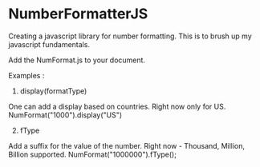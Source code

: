 # NumberFormatterJS

Creating a javascript library for number formatting. This is to brush up my javascript fundamentals.

Add the NumFormat.js to your document. 

Examples : 

1. display(formatType) 

  One can add a display based on countries. Right now only for US. 
  NumFormat("1000").display("US")

2. fType 

  Add a suffix for the value of the number. Right now - Thousand, Million, Billion supported. 
  NumFormat("1000000").fType();
